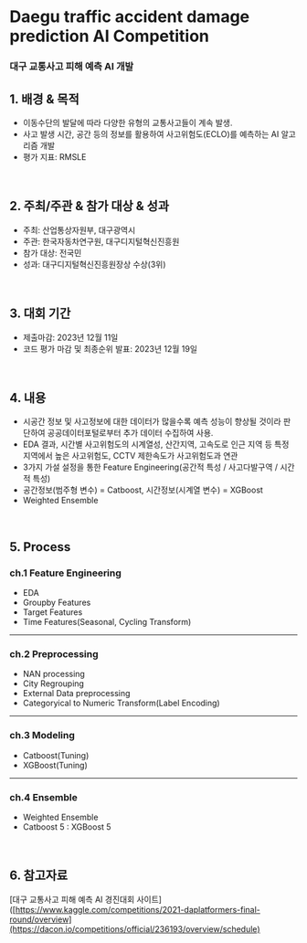# Daegu traffic accident damage prediction AI Competition
### 대구 교통사고 피해 예측 AI 개발

## 1. 배경 & 목적

- 이동수단의 발달에 따라 다양한 유형의 교통사고들이 계속 발생.
- 사고 발생 시간, 공간 등의 정보를 활용하여 사고위험도(ECLO)를 예측하는 AI 알고리즘 개발
- 평가 지표: RMSLE

<br/>

## 2. 주최/주관 & 참가 대상 & 성과

- 주최: 산업통상자원부, 대구광역시
- 주관: 한국자동차연구원, 대구디지털혁신진흥원
- 참가 대상: 전국민
- 성과: 대구디지털혁신진흥원장상 수상(3위)

<br/>

## 3. 대회 기간

- 제출마감: 2023년 12월 11일
- 코드 평가 마감 및 최종순위 발표: 2023년 12월 19일

<br/>

## 4. 내용
- 시공간 정보 및 사고정보에 대한 데이터가 많을수록 예측 성능이 향상될 것이라 판단하여 공공데이터포털로부터 추가 데이터 수집하여 사용.
- EDA 결과, 시간별 사고위험도의 시계열성, 산간지역, 고속도로 인근 지역 등 특정 지역에서 높은 사고위험도, CCTV 제한속도가 사고위험도과 연관
- 3가지 가설 설정을 통한 Feature Engineering(공간적 특성 / 사고다발구역 / 시간적 특성)
- 공간정보(범주형 변수) = Catboost, 시간정보(시계열 변수) = XGBoost
- Weighted Ensemble

<br/>

## 5. Process

### ch.1 Feature Engineering

-  EDA
- Groupby Features
- Target Features
- Time Features(Seasonal, Cycling Transform)

---

### ch.2 Preprocessing

- NAN processing
- City Regrouping
- External Data preprocessing
- Categoryical to Numeric Transform(Label Encoding)

---

### ch.3 Modeling

- Catboost(Tuning)
- XGBoost(Tuning)

---

### ch.4 Ensemble

- Weighted Ensemble
- Catboost 5 : XGBoost 5

<br/>

## 6. 참고자료

[대구 교통사고 피해 예측 AI 경진대회 사이트]([https://www.kaggle.com/competitions/2021-daplatformers-final-round/overview](https://dacon.io/competitions/official/236193/overview/schedule)
